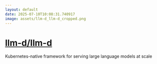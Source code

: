 ```yaml
---
layout: default
date: 2025-07-10T10:08:31.740917
image: assets/llm-d_llm-d_cropped.png
---
```


# [llm-d/llm-d](https://github.com/llm-d/llm-d)

Kubernetes-native framework for serving large language models at scale
